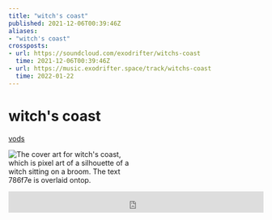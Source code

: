 ```yaml
---
title: "witch's coast"
published: 2021-12-06T00:39:46Z
aliases:
- "witch's coast"
crossposts:
- url: https://soundcloud.com/exodrifter/witchs-coast
  time: 2021-12-06T00:39:46Z
- url: https://music.exodrifter.space/track/witchs-coast
  time: 2022-01-22
---
```


# witch's coast

<div class="flex">
<div><i class="ri-video-fill"></i> <a href="https://vods.exodrifter.space/tag/song-witch-s-coast">vods</a></div>
</div>

<div style="width: 50%;">

![The cover art for witch's coast, which is pixel art of a silhouette of a witch sitting on a broom. The text 786f7e is overlaid ontop.](witchs-coast.png)

</div>

<iframe style="border: 0; width: 100%; max-width: 700px; height: 42px;" src="https://bandcamp.com/EmbeddedPlayer/album=913044657/size=small/bgcol=333333/linkcol=0f91ff/track=1227734142/transparent=true/" seamless><a href="https://music.exodrifter.space/album/cascade">cascade by exodrifter</a></iframe>
